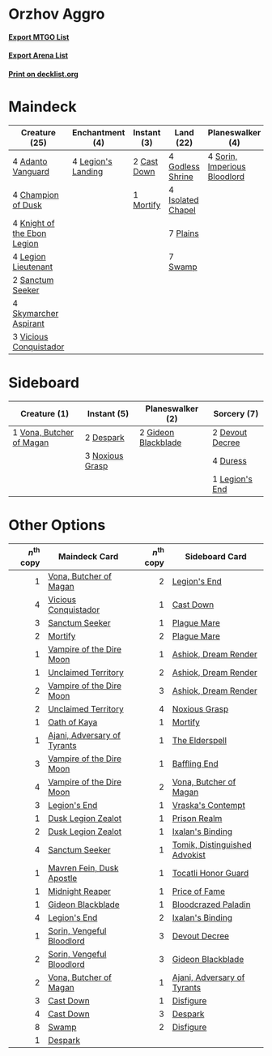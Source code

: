 # Orzhov Aggro

#### [Export MTGO List](../collection/Orzhov%20Aggro/Orzhov%20Aggro.txt)
#### [Export Arena List](../collection/Orzhov%20Aggro/Orzhov%20Aggro_arena.txt)
#### [Print on decklist.org](http://decklist.org/?deckmain=4%09Adanto%20Vanguard%0A2%09Cast%20Down%0A4%09Champion%20of%20Dusk%0A4%09Godless%20Shrine%0A4%09Isolated%20Chapel%0A4%09Knight%20of%20the%20Ebon%20Legion%0A4%09Legion%20Lieutenant%0A2%09Legion's%20End%0A4%09Legion's%20Landing%0A1%09Mortify%0A7%09Plains%0A2%09Sanctum%20Seeker%0A4%09Skymarcher%20Aspirant%0A4%09Sorin,%20Imperious%20Bloodlord%0A7%09Swamp%0A3%09Vicious%20Conquistador&deckside=2%09Despark%0A2%09Devout%20Decree%0A4%09Duress%0A2%09Gideon%20Blackblade%0A1%09Legion's%20End%0A3%09Noxious%20Grasp%0A1%09Vona,%20Butcher%20of%20Magan)
# Maindeck

|                                            Creature (25)                                             |                                       Enchantment (4)                                       |                                     Instant (3)                                      |                                         Land (22)                                          |                                           Planeswalker (4)                                            |                                       Sorcery (2)                                       |
|------------------------------------------------------------------------------------------------------|---------------------------------------------------------------------------------------------|--------------------------------------------------------------------------------------|--------------------------------------------------------------------------------------------|-------------------------------------------------------------------------------------------------------|-----------------------------------------------------------------------------------------|
|4 [Adanto Vanguard](http://gatherer.wizards.com/Pages/Card/Details.aspx?multiverseid=435152)          |4 [Legion's Landing](http://gatherer.wizards.com/Pages/Card/Details.aspx?multiverseid=435173)|2 [Cast Down](http://gatherer.wizards.com/Pages/Card/Details.aspx?multiverseid=442969)|4 [Godless Shrine](http://gatherer.wizards.com/Pages/Card/Details.aspx?multiverseid=405099) |4 [Sorin, Imperious Bloodlord](http://gatherer.wizards.com/Pages/Card/Details.aspx?multiverseid=466869)|2 [Legion's End](http://gatherer.wizards.com/Pages/Card/Details.aspx?multiverseid=466860)|
|4 [Champion of Dusk](http://gatherer.wizards.com/Pages/Card/Details.aspx?multiverseid=439721)         |                                                                                             |1 [Mortify](http://gatherer.wizards.com/Pages/Card/Details.aspx?multiverseid=420829)  |4 [Isolated Chapel](http://gatherer.wizards.com/Pages/Card/Details.aspx?multiverseid=443129)|                                                                                                       |                                                                                         |
|4 [Knight of the Ebon Legion](http://gatherer.wizards.com/Pages/Card/Details.aspx?multiverseid=466859)|                                                                                             |                                                                                      |7 [Plains](http://gatherer.wizards.com/Pages/Card/Details.aspx?multiverseid=439856)         |                                                                                                       |                                                                                         |
|4 [Legion Lieutenant](http://gatherer.wizards.com/Pages/Card/Details.aspx?multiverseid=439822)        |                                                                                             |                                                                                      |7 [Swamp](http://gatherer.wizards.com/Pages/Card/Details.aspx?multiverseid=439858)          |                                                                                                       |                                                                                         |
|2 [Sanctum Seeker](http://gatherer.wizards.com/Pages/Card/Details.aspx?multiverseid=435274)           |                                                                                             |                                                                                      |                                                                                            |                                                                                                       |                                                                                         |
|4 [Skymarcher Aspirant](http://gatherer.wizards.com/Pages/Card/Details.aspx?multiverseid=439678)      |                                                                                             |                                                                                      |                                                                                            |                                                                                                       |                                                                                         |
|3 [Vicious Conquistador](http://gatherer.wizards.com/Pages/Card/Details.aspx?multiverseid=435282)     |                                                                                             |                                                                                      |                                                                                            |                                                                                                       |                                                                                         |


# Sideboard

|                                           Creature (1)                                            |                                       Instant (5)                                        |                                       Planeswalker (2)                                       |                                       Sorcery (7)                                        |
|---------------------------------------------------------------------------------------------------|------------------------------------------------------------------------------------------|----------------------------------------------------------------------------------------------|------------------------------------------------------------------------------------------|
|1 [Vona, Butcher of Magan](http://gatherer.wizards.com/Pages/Card/Details.aspx?multiverseid=435387)|2 [Despark](http://gatherer.wizards.com/Pages/Card/Details.aspx?multiverseid=461117)      |2 [Gideon Blackblade](http://gatherer.wizards.com/Pages/Card/Details.aspx?multiverseid=463943)|2 [Devout Decree](http://gatherer.wizards.com/Pages/Card/Details.aspx?multiverseid=466767)|
|                                                                                                   |3 [Noxious Grasp](http://gatherer.wizards.com/Pages/Card/Details.aspx?multiverseid=466864)|                                                                                              |4 [Duress](http://gatherer.wizards.com/Pages/Card/Details.aspx?multiverseid=14557)        |
|                                                                                                   |                                                                                          |                                                                                              |1 [Legion's End](http://gatherer.wizards.com/Pages/Card/Details.aspx?multiverseid=466860) |


# Other Options

|*n*<sup>th</sup> copy|                                            Maindeck Card                                             |*n*<sup>th</sup> copy|                                             Sideboard Card                                             |
|--------------------:|------------------------------------------------------------------------------------------------------|--------------------:|--------------------------------------------------------------------------------------------------------|
|                    1|[Vona, Butcher of Magan](http://gatherer.wizards.com/Pages/Card/Details.aspx?multiverseid=435387)     |                    2|[Legion's End](http://gatherer.wizards.com/Pages/Card/Details.aspx?multiverseid=466860)                 |
|                    4|[Vicious Conquistador](http://gatherer.wizards.com/Pages/Card/Details.aspx?multiverseid=435282)       |                    1|[Cast Down](http://gatherer.wizards.com/Pages/Card/Details.aspx?multiverseid=442969)                    |
|                    3|[Sanctum Seeker](http://gatherer.wizards.com/Pages/Card/Details.aspx?multiverseid=435274)             |                    1|[Plague Mare](http://gatherer.wizards.com/Pages/Card/Details.aspx?multiverseid=447250)                  |
|                    2|[Mortify](http://gatherer.wizards.com/Pages/Card/Details.aspx?multiverseid=420829)                    |                    2|[Plague Mare](http://gatherer.wizards.com/Pages/Card/Details.aspx?multiverseid=447250)                  |
|                    1|[Vampire of the Dire Moon](http://gatherer.wizards.com/Pages/Card/Details.aspx?multiverseid=466874)   |                    1|[Ashiok, Dream Render](http://gatherer.wizards.com/Pages/Card/Details.aspx?multiverseid=461155)         |
|                    1|[Unclaimed Territory](http://gatherer.wizards.com/Pages/Card/Details.aspx?multiverseid=435419)        |                    2|[Ashiok, Dream Render](http://gatherer.wizards.com/Pages/Card/Details.aspx?multiverseid=461155)         |
|                    2|[Vampire of the Dire Moon](http://gatherer.wizards.com/Pages/Card/Details.aspx?multiverseid=466874)   |                    3|[Ashiok, Dream Render](http://gatherer.wizards.com/Pages/Card/Details.aspx?multiverseid=461155)         |
|                    2|[Unclaimed Territory](http://gatherer.wizards.com/Pages/Card/Details.aspx?multiverseid=435419)        |                    4|[Noxious Grasp](http://gatherer.wizards.com/Pages/Card/Details.aspx?multiverseid=466864)                |
|                    1|[Oath of Kaya](http://gatherer.wizards.com/Pages/Card/Details.aspx?multiverseid=461136)               |                    1|[Mortify](http://gatherer.wizards.com/Pages/Card/Details.aspx?multiverseid=420829)                      |
|                    1|[Ajani, Adversary of Tyrants](http://gatherer.wizards.com/Pages/Card/Details.aspx?multiverseid=447139)|                    1|[The Elderspell](http://gatherer.wizards.com/Pages/Card/Details.aspx?multiverseid=461016)               |
|                    3|[Vampire of the Dire Moon](http://gatherer.wizards.com/Pages/Card/Details.aspx?multiverseid=466874)   |                    1|[Baffling End](http://gatherer.wizards.com/Pages/Card/Details.aspx?multiverseid=439658)                 |
|                    4|[Vampire of the Dire Moon](http://gatherer.wizards.com/Pages/Card/Details.aspx?multiverseid=466874)   |                    2|[Vona, Butcher of Magan](http://gatherer.wizards.com/Pages/Card/Details.aspx?multiverseid=435387)       |
|                    3|[Legion's End](http://gatherer.wizards.com/Pages/Card/Details.aspx?multiverseid=466860)               |                    1|[Vraska's Contempt](http://gatherer.wizards.com/Pages/Card/Details.aspx?multiverseid=435283)            |
|                    1|[Dusk Legion Zealot](http://gatherer.wizards.com/Pages/Card/Details.aspx?multiverseid=442078)         |                    1|[Prison Realm](http://gatherer.wizards.com/Pages/Card/Details.aspx?multiverseid=460953)                 |
|                    2|[Dusk Legion Zealot](http://gatherer.wizards.com/Pages/Card/Details.aspx?multiverseid=442078)         |                    1|[Ixalan's Binding](http://gatherer.wizards.com/Pages/Card/Details.aspx?multiverseid=435168)             |
|                    4|[Sanctum Seeker](http://gatherer.wizards.com/Pages/Card/Details.aspx?multiverseid=435274)             |                    1|[Tomik, Distinguished Advokist](http://gatherer.wizards.com/Pages/Card/Details.aspx?multiverseid=460961)|
|                    1|[Mavren Fein, Dusk Apostle](http://gatherer.wizards.com/Pages/Card/Details.aspx?multiverseid=435176)  |                    1|[Tocatli Honor Guard](http://gatherer.wizards.com/Pages/Card/Details.aspx?multiverseid=435194)          |
|                    1|[Midnight Reaper](http://gatherer.wizards.com/Pages/Card/Details.aspx?multiverseid=452827)            |                    1|[Price of Fame](http://gatherer.wizards.com/Pages/Card/Details.aspx?multiverseid=452833)                |
|                    1|[Gideon Blackblade](http://gatherer.wizards.com/Pages/Card/Details.aspx?multiverseid=463943)          |                    1|[Bloodcrazed Paladin](http://gatherer.wizards.com/Pages/Card/Details.aspx?multiverseid=435247)          |
|                    4|[Legion's End](http://gatherer.wizards.com/Pages/Card/Details.aspx?multiverseid=466860)               |                    2|[Ixalan's Binding](http://gatherer.wizards.com/Pages/Card/Details.aspx?multiverseid=435168)             |
|                    1|[Sorin, Vengeful Bloodlord](http://gatherer.wizards.com/Pages/Card/Details.aspx?multiverseid=461144)  |                    3|[Devout Decree](http://gatherer.wizards.com/Pages/Card/Details.aspx?multiverseid=466767)                |
|                    2|[Sorin, Vengeful Bloodlord](http://gatherer.wizards.com/Pages/Card/Details.aspx?multiverseid=461144)  |                    3|[Gideon Blackblade](http://gatherer.wizards.com/Pages/Card/Details.aspx?multiverseid=463943)            |
|                    2|[Vona, Butcher of Magan](http://gatherer.wizards.com/Pages/Card/Details.aspx?multiverseid=435387)     |                    1|[Ajani, Adversary of Tyrants](http://gatherer.wizards.com/Pages/Card/Details.aspx?multiverseid=447139)  |
|                    3|[Cast Down](http://gatherer.wizards.com/Pages/Card/Details.aspx?multiverseid=442969)                  |                    1|[Disfigure](http://gatherer.wizards.com/Pages/Card/Details.aspx?multiverseid=442076)                    |
|                    4|[Cast Down](http://gatherer.wizards.com/Pages/Card/Details.aspx?multiverseid=442969)                  |                    3|[Despark](http://gatherer.wizards.com/Pages/Card/Details.aspx?multiverseid=461117)                      |
|                    8|[Swamp](http://gatherer.wizards.com/Pages/Card/Details.aspx?multiverseid=439858)                      |                    2|[Disfigure](http://gatherer.wizards.com/Pages/Card/Details.aspx?multiverseid=442076)                    |
|                    1|[Despark](http://gatherer.wizards.com/Pages/Card/Details.aspx?multiverseid=461117)                    |                     |                                                                                                        |

